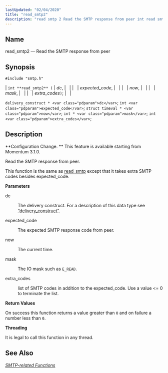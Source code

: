 ```yaml
---
lastUpdated: "02/04/2020"
title: "read_smtp2"
description: "read smtp 2 Read the SMTP response from peer int read smtp 2 dc expected code now mask extra codes delivery construct dc int expected code struct timeval now int mask int extra codes Configuration Change This feature is available starting from Momentum 3 1 0 Read the SMTP response..."
---
```


<a name="apis.read_smtp2"></a> 
## Name

read_smtp2 — Read the SMTP response from peer

## Synopsis

`#include "smtp.h"`

| `int **read_smtp2** (` | <var class="pdparam">dc</var>, |   |
|   | <var class="pdparam">expected_code</var>, |   |
|   | <var class="pdparam">now</var>, |   |
|   | <var class="pdparam">mask</var>, |   |
|   | <var class="pdparam">extra_codes</var>`)`; |   |

`delivery_construct * <var class="pdparam">dc</var>`;
`int <var class="pdparam">expected_code</var>`;
`struct timeval * <var class="pdparam">now</var>`;
`int * <var class="pdparam">mask</var>`;
`int <var class="pdparam">extra_codes</var>`;<a name="idp61781984"></a> 
## Description

**Configuration Change. ** This feature is available starting from Momentum 3.1.0.

Read the SMTP response from peer.

This function is the same as [read_smtp](/momentum/3/3-api/apis-read-smtp) except that it takes extra SMTP codes besides expected_code.

**<a name="idp61785952"></a> Parameters**

<dl class="variablelist">

<dt>dc</dt>

<dd>

The delivery construct. For a description of this data type see [“delivery_construct”](/momentum/3/3-api/structs-delivery-construct).

</dd>

<dt>expected_code</dt>

<dd>

The expected SMTP response code from peer.

</dd>

<dt>now</dt>

<dd>

The current time.

</dd>

<dt>mask</dt>

<dd>

The IO mask such as `E_READ`.

</dd>

<dt>extra_codes</dt>

<dd>

list of SMTP codes in addition to the expected_code. Use a value <= 0 to terminate the list.

</dd>

</dl>

**<a name="idp61797168"></a> Return Values**

On success this function returns a value greater than `0` and on failure a number less than `0`.

**<a name="idp61799040"></a> Threading**

It is legal to call this function in any thread.

<a name="idp61800592"></a> 
## See Also

[*SMTP-related Functions*](/momentum/3/3-api/smtp)
